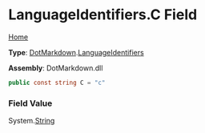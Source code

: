# LanguageIdentifiers\.C Field

[Home](../../../README.md)

**Type**: [DotMarkdown](../../README.md)\.[LanguageIdentifiers](../README.md)

**Assembly**: DotMarkdown\.dll

```csharp
public const string C = "c"
```

### Field Value

System\.[String](https://docs.microsoft.com/en-us/dotnet/api/system.string)